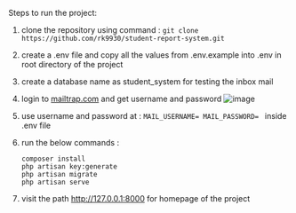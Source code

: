 Steps to run the project:
1) clone the repository using command : ``` git clone https://github.com/rk9930/student-report-system.git ```

2) create a .env file and copy all the values from .env.example into .env in root directory of the project

3) create a database name as student_system for testing the inbox mail

4) login to [mailtrap.com](https://mailtrap.io/signin) and get username and password
   ![image](https://github.com/rk9930/student-report-system/assets/79439746/8cc8a2fd-1e81-4649-8e6b-e5d497fbb980)

5) use username and password at : ```MAIL_USERNAME=
MAIL_PASSWORD= ``` inside .env file

6) run the below commands :
   ```
   composer install
   php artisan key:generate
   php artisan migrate
   php artisan serve
   ```
7) visit the path http://127.0.0.1:8000 for homepage of the project

